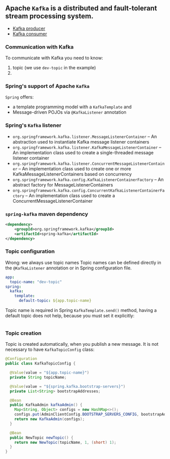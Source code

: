 ## Apache `Kafka` is a distributed and fault-tolerant stream processing system.

- [Kafka producer](sb_kafka_producer/README.kafka.producer.md)
- [Kafka consumer](sb_kafka_consumer/README.kafka.consumer.md)

### Communication with Kafka

To communicate with Kafka you need to know:
1. topic (we use `dev-topic` in the example)
2. 

### Spring's support of Apache `Kafka` 

`Spring` offers:
- a template programming model with a `KafkaTemplate` and 
- Message-driven POJOs via `@KafkaListener` annotation

### Spring's `Kafka` listener

- `org.springframework.kafka.listener.MessageListenerContainer` – An abstraction used to instantiate 
   Kafka message listener containers
- `org.springframework.kafka.listener.KafkaMessageListenerContainer` – An implementation class used to create 
   a single-threaded message listener container
- `org.springframework.kafka.listener.ConcurrentMessageListenerContainer` – An implementation class used to create 
   one or more KafkaMessageListenerContainers based on concurrency
- `org.springframework.kafka.config.KafkaListenerContainerFactory` – An abstract factory for MessageListenerContainers
- `org.springframework.kafka.config.ConcurrentKafkaListenerContainerFactory` – An implementation class used to create 
   a ConcurrentMessageListenerContainer


 
### `spring-kafka` maven dependency

```xml
<dependency>
    <groupId>org.springframework.kafka</groupId>
    <artifactId>spring-kafka</artifactId>
</dependency>
```

### Topic configuration

Wrong: we always use topic names
Topic names can be defined directly in the `@KafkaListener` annotation or in Spring configuration file.

```yaml
app:
  topic-name: "dev-topic"
spring:
  kafka:
    template:
      default-topic: ${app.topic-name}
```

Topic name is required in Spring `KafkaTemplate.send()` method, 
having a default topic does not help, because you must set it explicitly:
```java

```


### Topic creation 


Topic is created automatically, when you publish a new message. It is not necessary to have `KafkaTopicConfig` class:

```java
@Configuration
public class KafkaTopicConfig {

  @Value(value = "${app.topic-name}")
  private String topicName;

  @Value(value = "${spring.kafka.bootstrap-servers}")
  private List<String> bootstrapAddresses;

  @Bean
  public KafkaAdmin kafkaAdmin() {
    Map<String, Object> configs = new HashMap<>();
    configs.put(AdminClientConfig.BOOTSTRAP_SERVERS_CONFIG, bootstrapAddresses);
    return new KafkaAdmin(configs);
  }

  @Bean
  public NewTopic newTopic() {
    return new NewTopic(topicName, 1, (short) 1);
  }
}
```